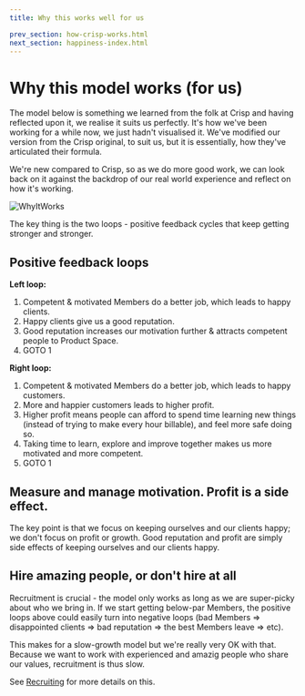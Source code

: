 ```yaml
---
title: Why this works well for us

prev_section: how-crisp-works.html
next_section: happiness-index.html
---
```


Why this model works (for us)
=============================

The model below is something we learned from the folk at Crisp and having reflected upon it, we realise it suits us perfectly. It's how we've been working for a while now, we just hadn't visualised it. We've modified our version from the Crisp original, to suit us, but it is essentially, how they've articulated their formula. 

We're new compared to Crisp, so as we do more good work, we can look back on it against the backdrop of our real world experience and reflect on how it's working. 

![WhyItWorks](../assets/WhyItWorks.png "WhyItWorks")

The key thing is the two loops - positive feedback cycles that keep getting stronger and stronger.

Positive feedback loops
-----------------------

**Left loop:**

1. Competent & motivated Members do a better job, which leads to happy clients.
2. Happy clients give us a good reputation.
3. Good reputation increases our motivation further & attracts competent people to Product Space.
4. GOTO 1

**Right loop:**

1. Competent & motivated Members do a better job, which leads to happy customers.
2. More and happier customers leads to higher profit.
3. Higher profit means people can afford to spend time learning new things (instead of trying to make every hour billable), and feel more safe doing so.
4. Taking time to learn, explore and improve together makes us more motivated and more competent.
5. GOTO 1

Measure and manage motivation. Profit is a side effect.
------------------------------------------------------------

The key point is that we focus on keeping ourselves and our clients happy; we don't focus on profit or growth. Good reputation and profit are simply side effects of keeping ourselves and our clients happy.

Hire amazing people, or don't hire at all
-----------------------------------------

Recruitment is crucial - the model only works as long as we are super-picky about who we bring in. If we start getting below-par Members, the positive loops above could easily turn into negative loops (bad Members =&gt; disappointed clients =&gt; bad reputation =&gt; the best Members leave =&gt; etc).

This makes for a slow-growth model but we're really very OK with that. Because we want to work with experienced and amazig people who share our values, recruitment is thus slow. 

See [Recruiting](recruiting.html) for more details on this.
